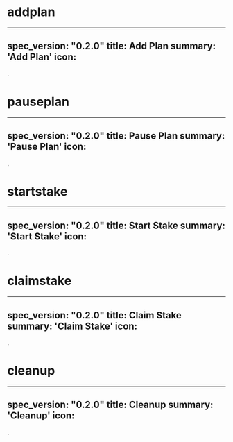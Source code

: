 <h1 class="contract">addplan</h1>

---
spec_version: "0.2.0"
title: Add Plan
summary: 'Add Plan'
icon:
---
.

<h1 class="contract">pauseplan</h1>

---
spec_version: "0.2.0"
title: Pause Plan
summary: 'Pause Plan'
icon:
---
.

<h1 class="contract">startstake</h1>

---
spec_version: "0.2.0"
title: Start Stake
summary: 'Start Stake'
icon:
---
.

<h1 class="contract">claimstake</h1>

---
spec_version: "0.2.0"
title: Claim Stake
summary: 'Claim Stake'
icon:
---
.

<h1 class="contract">cleanup</h1>

---
spec_version: "0.2.0"
title: Cleanup
summary: 'Cleanup'
icon:
---
.

